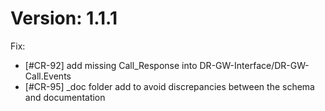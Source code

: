 # Version: 1.1.1

Fix:
- [#CR-92] add missing Call_Response into DR-GW-Interface/DR-GW-Call.Events
- [#CR-95] _doc folder add to avoid discrepancies between the schema and documentation
